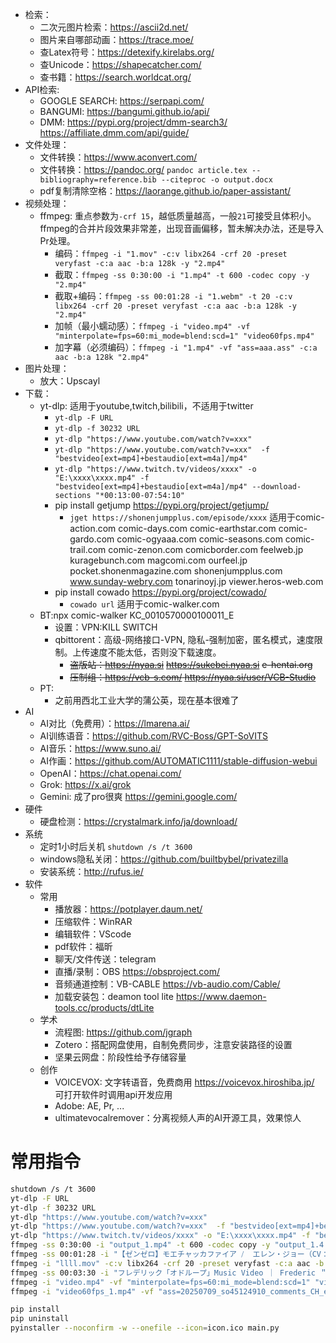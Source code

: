 + 检索：
  + 二次元图片检索：https://ascii2d.net/
  + 图片来自哪部动画：https://trace.moe/
  + 查Latex符号：https://detexify.kirelabs.org/
  + 查Unicode：https://shapecatcher.com/
  + 查书籍：https://search.worldcat.org/
+ API检索: 
  + GOOGLE SEARCH: https://serpapi.com/
  + BANGUMI: https://bangumi.github.io/api/
  + DMM: https://pypi.org/project/dmm-search3/ https://affiliate.dmm.com/api/guide/
+ 文件处理：
  + 文件转换：https://www.aconvert.com/
  + 文件转换：https://pandoc.org/ `pandoc article.tex --bibliography=reference.bib --citeproc -o output.docx`
  + pdf复制清除空格：https://laorange.github.io/paper-assistant/
+ 视频处理：
  + ffmpeg: 重点参数为`-crf 15`，越低质量越高，一般`21`可接受且体积小。ffmpeg的合并片段效果非常差，出现音画偏移，暂未解决办法，还是导入Pr处理。
    + 编码：`ffmpeg -i "1.mov" -c:v libx264 -crf 20 -preset veryfast -c:a aac -b:a 128k -y "2.mp4"`
    + 截取：`ffmpeg -ss 0:30:00 -i "1.mp4" -t 600 -codec copy -y "2.mp4"`
    + 截取+编码：`ffmpeg -ss 00:01:28 -i "1.webm" -t 20 -c:v libx264 -crf 20 -preset veryfast -c:a aac -b:a 128k -y "2.mp4"`
    + 加帧（最小蠕动感）：`ffmpeg -i "video.mp4" -vf "minterpolate=fps=60:mi_mode=blend:scd=1" "video60fps.mp4"`
    + 加字幕（必须编码）：`ffmpeg -i "1.mp4" -vf "ass=aaa.ass" -c:a aac -b:a 128k "2.mp4"`
+ 图片处理：
  + 放大：Upscayl
+ 下载：
  + yt-dlp: 适用于youtube,twitch,bilibili，不适用于twitter
    + `yt-dlp -F URL`
    + `yt-dlp -f 30232 URL`
    + `yt-dlp "https://www.youtube.com/watch?v=xxx"`
    + `yt-dlp "https://www.youtube.com/watch?v=xxx"  -f "bestvideo[ext=mp4]+bestaudio[ext=m4a]/mp4"`
    + `yt-dlp "https://www.twitch.tv/videos/xxxx" -o "E:\xxxx\xxxx.mp4" -f "bestvideo[ext=mp4]+bestaudio[ext=m4a]/mp4" --download-sections "*00:13:00-07:54:10"`
    + pip install getjump  https://pypi.org/project/getjump/
      + `jget https://shonenjumpplus.com/episode/xxxx` 适用于comic-action.com comic-days.com comic-earthstar.com comic-gardo.com comic-ogyaaa.com comic-seasons.com comic-trail.com comic-zenon.com comicborder.com feelweb.jp kuragebunch.com magcomi.com ourfeel.jp pocket.shonenmagazine.com shonenjumpplus.com www.sunday-webry.com tonarinoyj.jp viewer.heros-web.com
    + pip install cowado https://pypi.org/project/cowado/ 
      + `cowado url` 适用于comic-walker.com
  + BT:npx comic-walker KC_0010570000100011_E
    + 设置：VPN:KILL SWITCH
    + qbittorent：高级-网络接口-VPN, 隐私-强制加密，匿名模式，速度限制。上传速度不能太低，否则没下载速度。
      + ~~盗版站：https://nyaa.si~~  ~~https://sukebei.nyaa.si~~ ~~e-hentai.org~~
      + ~~压制组：https://vcb-s.com/ https://nyaa.si/user/VCB-Studio~~
  + PT: 
    + 之前用西北工业大学的蒲公英，现在基本很难了
+ AI
  + AI对比（免费用）：https://lmarena.ai/
  + AI训练语音：https://github.com/RVC-Boss/GPT-SoVITS
  + AI音乐：https://www.suno.ai/  
  + AI作画：https://github.com/AUTOMATIC1111/stable-diffusion-webui
  + OpenAI：https://chat.openai.com/
  + Grok: https://x.ai/grok
  + Gemini: 成了pro很爽 https://gemini.google.com/
+ 硬件
  + 硬盘检测：https://crystalmark.info/ja/download/
+ 系统
  + 定时1小时后关机 `shutdown /s /t 3600`
  + windows隐私关闭：https://github.com/builtbybel/privatezilla
  + 安装系统：http://rufus.ie/
+ 软件
  + 常用
    + 播放器：https://potplayer.daum.net/
    + 压缩软件：WinRAR
    + 编辑软件：VScode
    + pdf软件：福昕
    + 聊天/文件传送：telegram
    + 直播/录制：OBS https://obsproject.com/
    + 音频通道控制：VB-CABLE https://vb-audio.com/Cable/
    + 加载安装包：deamon tool lite https://www.daemon-tools.cc/products/dtLite 
  + 学术
    + 流程图: https://github.com/jgraph
    + Zotero：搭配网盘使用，自制免费同步，注意安装路径的设置
    + 坚果云网盘：阶段性给予存储容量
  + 创作
    + VOICEVOX: 文字转语音，免费商用 https://voicevox.hiroshiba.jp/ 可打开软件时调用api开发应用
    + Adobe: AE, Pr, ...
    + ultimatevocalremover：分离视频人声的AI开源工具，效果惊人

# 常用指令

```bash
shutdown /s /t 3600
yt-dlp -F URL
yt-dlp -f 30232 URL
yt-dlp "https://www.youtube.com/watch?v=xxx"
yt-dlp "https://www.youtube.com/watch?v=xxx"  -f "bestvideo[ext=mp4]+bestaudio[ext=m4a]/mp4"
yt-dlp "https://www.twitch.tv/videos/xxxx" -o "E:\xxxx\xxxx.mp4" -f "bestvideo[ext=mp4]+bestaudio[ext=m4a]/mp4" --download-sections "*00:13:00-07:54:10"
ffmpeg -ss 0:30:00 -i "output_1.mp4" -t 600 -codec copy -y "output_1.4.mp4"
ffmpeg -ss 00:01:28 -i "【ゼンゼロ】モエチャッカファイア ⧸  エレン・ジョー（CV：若山詩音）cover [rTqYRWcA-Yw].webm" -t 20 -c:v libx264 -crf 20 -preset veryfast -c:a aac -b:a 128k -y "モエチャッカファイア.mp4"
ffmpeg -i "llll.mov" -c:v libx264 -crf 20 -preset veryfast -c:a aac -b:a 128k -y "llll.mp4"
ffmpeg -ss 00:03:30 -i "フレデリック「オドループ」Music Video ｜ Frederic ＂oddloop＂ [PCp2iXA1uLE].webm" -t 40 -c:v libx264 -crf 20 -preset veryfast -c:a aac -b:a 128k -y "bgm.mp4"
ffmpeg -i "video.mp4" -vf "minterpolate=fps=60:mi_mode=blend:scd=1" "video60fps.mp4"
ffmpeg -i "video60fps_1.mp4" -vf "ass=20250709_so45124910_comments_CH_extend.ass" -c:a copy final.mp4

pip install 
pip uninstall 
pyinstaller --noconfirm -w --onefile --icon=icon.ico main.py
```